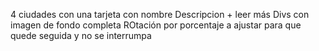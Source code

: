 4 ciudades con una tarjeta con nombre 
Descripcion + leer más
Divs con imagen de fondo completa
ROtación por porcentaje a ajustar para que quede seguida y no se interrumpa

